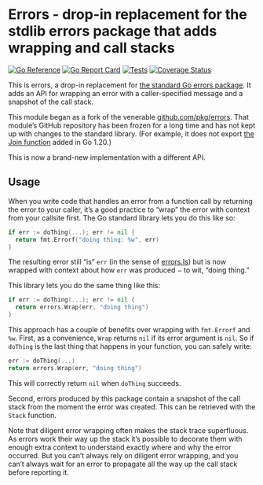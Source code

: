 # Errors - drop-in replacement for the stdlib errors package that adds wrapping and call stacks

[![Go Reference](https://pkg.go.dev/badge/github.com/bobg/errors.svg)](https://pkg.go.dev/github.com/bobg/errors)
[![Go Report Card](https://goreportcard.com/badge/github.com/bobg/errors)](https://goreportcard.com/report/github.com/bobg/errors)
[![Tests](https://github.com/bobg/errors/actions/workflows/go.yml/badge.svg)](https://github.com/bobg/errors/actions/workflows/go.yml)
[![Coverage Status](https://coveralls.io/repos/github/bobg/errors/badge.svg?branch=master)](https://coveralls.io/github/bobg/errors?branch=master)

This is errors,
a drop-in replacement for [the standard Go errors package](https://pkg.go.dev/errors).
It adds an API for wrapping an error with a caller-specified message and a snapshot of the call stack.

This module began as a fork of the venerable [github.com/pkg/errors](https://github.com/pkg/errors).
That module’s GitHub repository has been frozen for a long time and has not kept up with changes to the standard library.
(For example, it does not export [the Join function](https://pkg.go.dev/errors#Join) added in Go 1.20.)

This is now a brand-new implementation with a different API.

## Usage

When you write code that handles an error from a function call by returning the error to your caller,
it’s a good practice to “wrap” the error with context from your callsite first.
The Go standard library lets you do this like so:

```go
if err := doThing(...); err != nil {
  return fmt.Errorf("doing thing: %w", err)
}
```

The resulting error still “is” `err`
(in the sense of [errors.Is](https://pkg.go.dev/errors#Is))
but is now wrapped with context about how `err` was produced −
to wit, “doing thing.”

This library lets you do the same thing like this:

```go
if err := doThing(...); err != nil {
  return errors.Wrap(err, "doing thing")
}
```

This approach has a couple of benefits over wrapping with `fmt.Errorf` and `%w`.
First, as a convenience, `Wrap` returns `nil` if its error argument is `nil`.
So if `doThing` is the last thing that happens in your function,
you can safely write:

```go
err := doThing(...)
return errors.Wrap(err, "doing thing")
```

This will correctly return `nil` when `doThing` succeeds.

Second, errors produced by this package contain a snapshot of the call stack from the moment the error was created.
This can be retrieved with the `Stack` function.

Note that diligent error wrapping often makes the stack trace superfluous.
As errors work their way up the stack
it’s possible to decorate them with enough extra context
to understand exactly where and why the error occurred.
But you can’t always rely on diligent error wrapping,
and you can’t always wait for an error to propagate all the way up the call stack before reporting it.
